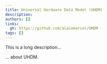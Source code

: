 ```yaml
---
title: Universal Hardware Data Model (UHDM)
description:
authors: []
links:
  gh: https://github.com/alainmarcel/UHDM
tags: []
---
```


This is a long description...
<!--more-->
... about UHDM.

